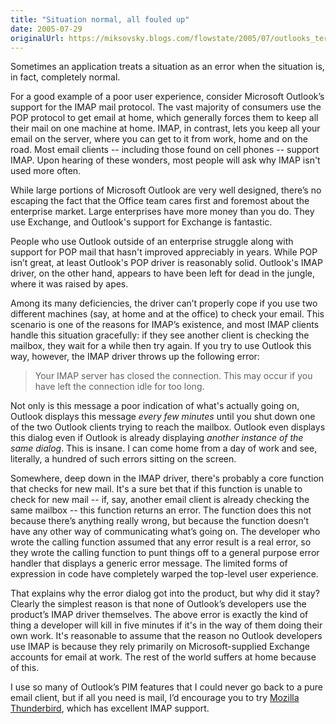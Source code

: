 ```yaml
---
title: "Situation normal, all fouled up"
date: 2005-07-29
originalUrl: https://miksovsky.blogs.com/flowstate/2005/07/outlooks_terrib.html
---
```


<p>
  Sometimes an application treats a situation as an error when the situation is,
  in fact, completely normal.
</p>
<p>
  For a good example of a poor user experience, consider Microsoft Outlook’s
  support for the IMAP mail protocol. The vast majority of consumers use the POP
  protocol to get email at home, which generally forces them to keep all their
  mail on one machine at home. IMAP, in contrast, lets you keep all your email
  on the server, where you can get to it from work, home and on the road. Most
  email clients -- including those found on cell phones -- support IMAP. Upon
  hearing of these wonders, most people will ask why IMAP isn't used more often.
</p>
<p>
  While large portions of Microsoft Outlook are very well designed, there’s no
  escaping the fact that the Office team cares first and foremost about the
  enterprise market. Large enterprises have more money than you do. They use
  Exchange, and Outlook's support for Exchange is fantastic.
</p>
<p>
  People who use Outlook outside of an enterprise struggle along with support
  for POP mail that hasn't improved appreciably in years. While POP isn’t great,
  at least Outlook's POP driver is reasonably solid. Outlook's IMAP driver, on
  the other hand, appears to have been left for dead in the jungle, where it was
  raised by apes.
</p>
<p>
  Among its many deficiencies, the driver can’t properly cope if you use two
  different machines (say, at home and at the office) to check your email. This
  scenario is one of the reasons for IMAP’s existence, and most IMAP clients
  handle this situation gracefully: if they see another client is checking the
  mailbox, they wait for a while then try again. If you try to use Outlook this
  way, however, the IMAP driver throws up the following error:
</p>
<blockquote>
  <p>
    Your IMAP server has closed the connection. This may occur if you have left
    the connection idle for too long.
  </p>
</blockquote>
<p>
  Not only is this message a poor indication of what's actually going on,
  Outlook displays this message <em>every few minutes</em> until you shut down
  one of the two Outlook clients trying to reach the mailbox. Outlook even
  displays this dialog even if Outlook is already displaying
  <em>another instance of the same dialog</em>. This is insane. I can come home
  from a day of work and see, literally, a hundred of such errors sitting on the
  screen.
</p>
<p>
  Somewhere, deep down in the IMAP driver, there's probably a core function that
  checks for new mail. It's a sure bet that if this function is unable to check
  for new mail -- if, say, another email client is already checking the same
  mailbox -- this function returns an error. The function does this not because
  there’s anything really wrong, but because the function doesn’t have any other
  way of communicating what’s going on. The developer who wrote the calling
  function assumed that any error result is a real error, so they wrote the
  calling function to punt things off to a general purpose error handler that
  displays a generic error message. The limited forms of expression in code have
  completely warped the top-level user experience.
</p>
<p>
  That explains why the error dialog got into the product, but why did it stay?
  Clearly the simplest reason is that none of Outlook’s developers use the
  product’s IMAP driver themselves. The above error is exactly the kind of thing
  a developer will kill in five minutes if it's in the way of them doing their
  own work. It's reasonable to assume that the reason no Outlook developers use
  IMAP is because they rely primarily on Microsoft-supplied Exchange accounts
  for email at work. The rest of the world suffers at home because of this.
</p>
<p>
  I use so many of Outlook’s PIM features that I could never go back to a pure
  email client, but if all you need is mail, I’d encourage you to try
  <a href="http://www.mozilla.org/products/thunderbird/">Mozilla Thunderbird</a
  >, which has excellent IMAP support.
</p>
